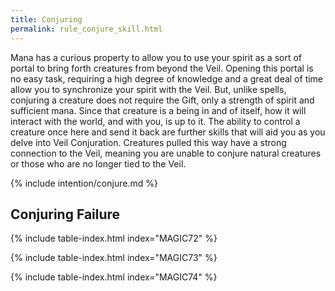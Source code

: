 ```yaml
---
title: Conjuring
permalink: rule_conjure_skill.html
---
```


Mana has a curious property to allow you to use your spirit as a sort of portal to bring forth creatures from beyond the Veil. Opening this portal is no easy task, requiring a high degree of knowledge and a great deal of time allow you to synchronize your spirit with the Veil. But, unlike spells, conjuring a creature does not require the Gift, only a strength of spirit and sufficient mana. Since that creature is a being in and of itself, how it will interact with the world, and with you, is up to it. The ability to control a creature once here and send it back are further skills that will aid you as you delve into Veil Conjuration. Creatures pulled this way have a strong connection to the Veil, meaning you are unable to conjure natural creatures or those who are no longer tied to the Veil.

{% include intention/conjure.md %}

## Conjuring Failure

{% include table-index.html index="MAGIC72" %}

{% include table-index.html index="MAGIC73" %}

{% include table-index.html index="MAGIC74" %}